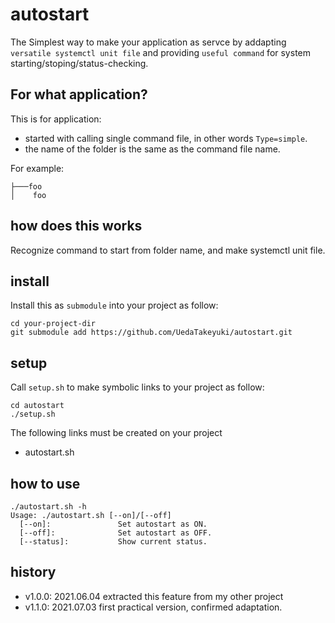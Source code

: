 # autostart
The Simplest way to make your application as servce by addapting ``versatile systemctl unit file`` and providing ``useful command`` for system starting/stoping/status-checking.

## For what application?
This is for application:

- started with calling single command file, in other words ``Type=simple``.
- the name of the folder is the same as the command file name.

For example:

```
├───foo
│    foo

```

## how does this works
Recognize command to start from folder name, and make systemctl unit file.


## install
Install this as ``submodule`` into your project as follow:

```
cd your-project-dir
git submodule add https://github.com/UedaTakeyuki/autostart.git
```

## setup
Call ``setup.sh`` to make symbolic links to your project as follow:

```
cd autostart
./setup.sh
```

The following links must be created on your project

- autostart.sh

## how to use
```
./autostart.sh -h
Usage: ./autostart.sh [--on]/[--off]
  [--on]:               Set autostart as ON. 
  [--off]:              Set autostart as OFF. 
  [--status]:           Show current status. 
```

## history
- v1.0.0: 2021.06.04 extracted this feature from my other project
- v1.1.0: 2021.07.03 first practical version, confirmed adaptation.
